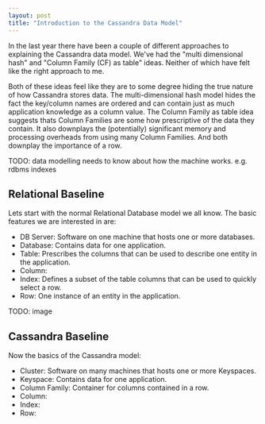 ```yaml
---
layout: post
title: "Introduction to the Cassandra Data Model"
---
```


In the last year there have been a couple of different approaches to explaining the Cassandra data model. We've had the "multi dimensional hash" and "Column Family (CF) as table" ideas. Neither of which have felt like the right approach to me.

Both of these ideas feel like they are to some degree hiding the true nature of how Cassandra stores data. The multi-dimensional hash model hides the fact the key/column names are ordered and can contain just as much application knowledge as a column value. The Column Family as table idea suggests thats Column Families are some how prescriptive of the data they contain. It also downplays the (potentially) significant memory and processing overheads from using many Column Families. And both downplay the importance of a row.

TODO: data modelling needs to know about how the machine works. e.g. rdbms indexes

## Relational Baseline

Lets start with the normal Relational Database model we all know. The basic features we are interested in are:

  * DB Server: Software on one machine that hosts one or more databases.
  * Database: Contains data for one application. 
  * Table: Prescribes the columns that can be used to describe one entity in the application.
  * Column: 
  * Index: Defines a subset of the table columns that can be used to quickly select a row.
  * Row: One instance of an entity in the application. 

TODO: image 


## Cassandra Baseline

Now the basics of the Cassandra model:

 * Cluster: Software on many machines that hosts one or more Keyspaces.
 * Keyspace: Contains data for one application. 
 * Column Family: Container for columns contained in a row.
 * Column: 
 * Index:
 * Row: 
 

 
 
